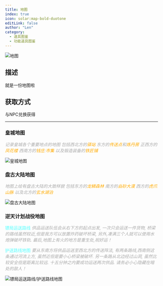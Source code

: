 ```yaml
---
title: 地图
index: true
icon: solar:map-bold-duotone
editLink: false
author: "Len"
category:
  - 道具图鉴
  - 功能道具图鉴
---
```


![地图](/assets/panling/minecraft/textures/item/filled_map.png)

## 描述

就是一份地图啦

## 获取方式

与NPC兑换获得

------

### 皇城地图

<span style="color: #AAAAAA;"><span style="font-style: italic;">记录皇城各个重要地点的地图
</span></span><span style="color: #AAAAAA;"><span style="font-style: italic;">包括西北方的</span></span><span style="color: #FFAA00;"><span style="font-style: italic;">驿站
</span></span><span style="color: #AAAAAA;"><span style="font-style: italic;">东方的</span></span><span style="color: #FFAA00;"><span style="font-style: italic;">传送点</span></span><span style="color: #AAAAAA;"><span style="font-style: italic;">和</span></span><span style="color: #FFAA00;"><span style="font-style: italic;">炼丹房
</span></span><span style="color: #AAAAAA;"><span style="font-style: italic;">正西方的</span></span><span style="color: #FFAA00;"><span style="font-style: italic;">凤花楼
</span></span><span style="color: #AAAAAA;"><span style="font-style: italic;">西南方的</span></span><span style="color: #FFAA00;"><span style="font-style: italic;">钱庄</span></span><span style="color: #AAAAAA;"><span style="font-style: italic;">:</span></span><span style="color: #FFAA00;"><span style="font-style: italic;">市集
</span></span><span style="color: #AAAAAA;"><span style="font-style: italic;">以及锻造装备的</span></span><span style="color: #FFAA00;"><span style="font-style: italic;">铁匠铺</span></span>

![皇城地图](https://s21.ax1x.com/2025/01/21/pEAFk8S.png)

### 盘古大陆地图

<span style="color: #AAAAAA;"><span style="font-style: italic;">地图上绘有盘古大陆的大致样貌
</span></span><span style="color: #AAAAAA;"><span style="font-style: italic;">包括东方的</span></span><span style="color: #FFAA00;"><span style="font-style: italic;">龙鳞森林
</span></span><span style="color: #AAAAAA;"><span style="font-style: italic;">南方的</span></span><span style="color: #FFAA00;"><span style="font-style: italic;">焱砂大漠
</span></span><span style="color: #AAAAAA;"><span style="font-style: italic;">西方的</span></span><span style="color: #FFAA00;"><span style="font-style: italic;">虎爪山脉
</span></span><span style="color: #AAAAAA;"><span style="font-style: italic;">以及北方的</span></span><span style="color: #FFAA00;"><span style="font-style: italic;">玄水湖泊</span></span>

![盘古大陆地图](https://s21.ax1x.com/2025/01/21/pEAFZuj.png)

### 逆天计划战役地图

<span style="color: #55FFFF;">镖局运送路线
</span><span style="color: #AAAAAA;"><span style="font-style: italic;">供品运送队伍会从右下方的起点出发,
</span></span><span style="color: #AAAAAA;"><span style="font-style: italic;">一次只会运送一件货物,
</span></span><span style="color: #AAAAAA;"><span style="font-style: italic;">桥梁的路线虽然较近,但是我方可以放置炸药破坏桥梁,
</span></span><span style="color: #AAAAAA;"><span style="font-style: italic;">另外,凑满三个人就可以使用水炮弹破坏铁轨.
</span></span><span style="color: #AAAAAA;"><span style="font-style: italic;">最后,地图上有火的地方是重生处,祝好运！</span></span>



<span style="color: #55FFFF;">护送路线地图
</span><span style="color: #AAAAAA;"><span style="font-style: italic;">要从东南方将供品运送至西北方的传送阵法,
</span></span><span style="color: #AAAAAA;"><span style="font-style: italic;">有两条路线,西南侧这条通过河流上方,
</span></span><span style="color: #AAAAAA;"><span style="font-style: italic;">虽然近但是要小心桥梁被破坏.
</span></span><span style="color: #AAAAAA;"><span style="font-style: italic;">另一条路从北边经过山洞,
</span></span><span style="color: #AAAAAA;"><span style="font-style: italic;">虽然比较安全但是距离比较远.
</span></span><span style="color: #AAAAAA;"><span style="font-style: italic;">十五分钟之内要成功运送两次供品.
</span></span><span style="color: #AAAAAA;"><span style="font-style: italic;">请务必小心隐藏在暗处的敌人！</span></span>

![镖局运送路线/护送路线地图](https://s21.ax1x.com/2025/01/21/pEAkLOH.png)
